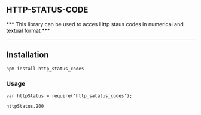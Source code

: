 ## HTTP-STATUS-CODE

*** This library can be used to acces Http staus codes in numerical and textual format ***

---
## Installation


```
npm install http_status_codes
```

### Usage

```
var httpStatus = require('http_satatus_codes');

httpStatus.200

```

